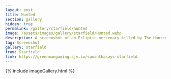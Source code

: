 ```yaml
---
layout: post
title: Hunted
section: gallery
hidden: true
permalink: /gallery/starfield/hunted
image: /assets/images/gallery/starfield/Hunted.webp
description: A screenshot of an Ecliptic mercenary killed by The Hunter from Starfield, taken by Samantha Says.
tag: Screenshot
gallery: starfield
from: Starfield
link: https://greenmangaming.sjv.io/samanthasays-starfield
---
```

{% include imageGallery.html %}